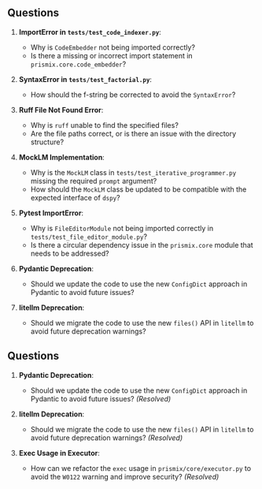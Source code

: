 ## Questions

1. **ImportError in `tests/test_code_indexer.py`**:
   - Why is `CodeEmbedder` not being imported correctly?
   - Is there a missing or incorrect import statement in `prismix.core.code_embedder`?

2. **SyntaxError in `tests/test_factorial.py`**:
   - How should the f-string be corrected to avoid the `SyntaxError`?

3. **Ruff File Not Found Error**:
   - Why is `ruff` unable to find the specified files?
   - Are the file paths correct, or is there an issue with the directory structure?

4. **MockLM Implementation**:
   - Why is the `MockLM` class in `tests/test_iterative_programmer.py` missing the required `prompt` argument?
   - How should the `MockLM` class be updated to be compatible with the expected interface of `dspy`?




2. **Pytest ImportError**:
   - Why is `FileEditorModule` not being imported correctly in `tests/test_file_editor_module.py`?
   - Is there a circular dependency issue in the `prismix.core` module that needs to be addressed?

3. **Pydantic Deprecation**:
   - Should we update the code to use the new `ConfigDict` approach in Pydantic to avoid future issues?

4. **litellm Deprecation**:
   - Should we migrate the code to use the new `files()` API in `litellm` to avoid future deprecation warnings?
## Questions

1. **Pydantic Deprecation**:
   - Should we update the code to use the new `ConfigDict` approach in Pydantic to avoid future issues? *(Resolved)*

2. **litellm Deprecation**:
   - Should we migrate the code to use the new `files()` API in `litellm` to avoid future deprecation warnings? *(Resolved)*

3. **Exec Usage in Executor**:
   - How can we refactor the `exec` usage in `prismix/core/executor.py` to avoid the `W0122` warning and improve security? *(Resolved)*
